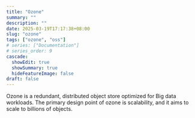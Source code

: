 ```yaml
---
title: "Ozone"
summary: ""
description: ""
date: 2025-03-19T17:17:38+08:00
slug: "ozone"
tags: ["ozone", "oss"]
# series: ["Documentation"]
# series_order: 9
cascade:
  showEdit: true
  showSummary: true
  hideFeatureImage: false
draft: false
---
```


Ozone is a redundant, distributed object store optimized for Big data workloads. The primary design point of ozone is scalability, and it aims to scale to billions of objects.
